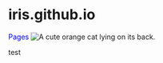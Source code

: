 # iris.github.io
<style>
.blue-text{
color:blue;
}
</style>
<h class = "blue-text">Pages</h>
<img src="https://bit.ly/fcc-relaxing-cat" alt="A cute orange cat lying on its back. ">

<p>test</p>

